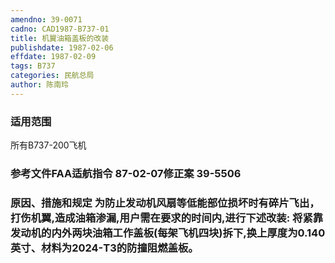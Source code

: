 ```yaml
---
amendno: 39-0071
cadno: CAD1987-B737-01
title: 机翼油箱盖板的改装
publishdate: 1987-02-06
effdate: 1987-02-09
tags: B737
categories: 民航总局
author: 陈南玲
---
```


### 适用范围 
所有B737-200飞机

### 参考文件FAA适航指令 87-02-07修正案 39-5506

### 原因、措施和规定     为防止发动机风扇等低能部位损坏时有碎片飞出，打伤机翼,造成油箱渗漏,用户需在要求的时间内,进行下述改装:     将紧靠发动机的内外两块油箱工作盖板(每架飞机四块)拆下,换上厚度为0.140英寸、材料为2024-T3的防撞阻燃盖板。
